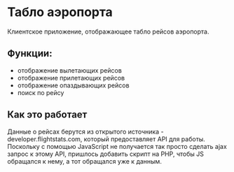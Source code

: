 # Табло аэропорта

Клиентское приложение, отображающее табло рейсов аэропорта.
## Функции:
- отображение вылетающих рейсов
- отображение прилетающих рейсов
- отображение опаздывающих рейсов
- поиск по рейсу

## Как это работает
Данные о рейсах берутся из открытого источника - developer.flightstats.com, который предоставляет API для работы. Поскольку с помощью JavaScript не получается так просто сделать ajax запрос к этому API, пришлось добавить скрипт на PHP, чтобы JS обращался к нему, а тот обращался уже к данным.
